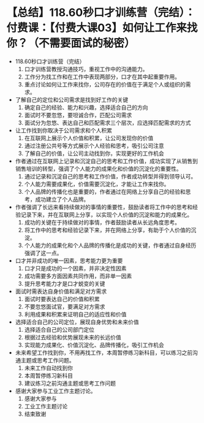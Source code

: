 # 【总结】118.60秒口才训练营（完结）：付费课：【付费大课03】如何让工作来找你？（不需要面试的秘密）

-   118.60秒口才训练营（完结）
    1.  口才训练营教授沟通技巧，重视工作中的沟通能力。
    2.  工作分为找工作和在工作中表现两部分，口才在其中起重要作用。
    3.  重点讨论如何让工作来找你，公司存在的价值在于满足个人或组织的需求。
-   了解自己的定位和公司需求是找到好工作的关键
    1.  确定自己的经验、能力和兴趣，选择适合自己的方向
    2.  面试时不要忽悠，要坦诚合作，匹配公司需求
    3.  面试分为忽悠、表达自己和匹配需求三个层次，应选择匹配需求的方式
-   让工作找到你取决于公司需求和个人积累
    1.  在互联网上展示个人价值和积累，让公司发现你的价值
    2.  通过注册公共号等方式展示个人经验和思考，吸引公司注意
    3.  了解自己的价值，让公司主动找到你，实现更好的工作机会
-   作者通过在互联网上记录和沉淀自己的思考和工作价值，成功实现了从销售到销售培训的转型，强调了个人能力的成果化和价值的沉淀化的重要性。
    1.  通过记录和沉淀自己的思考和工作价值，作者成功转型并得到领导认可。
    2.  个人能力需要成果化，价值需要沉淀化，才能让工作来找你。
    3.  个人品牌的传播化也是重要的，作者通过在网络上分享自己的经验和思考，成功建立了个人品牌。
-   作者强调了长远来看持续做对的事情的重要性，鼓励读者将工作中的思考和经验记录下来，并在互联网上分享，以实现个人价值的沉淀和能力的成果化。
    1.  成功的关键在于持续做对的事情，作者鼓励读者从长远角度思考。
    2.  将工作中的思考和经验记录下来，并在网络上分享，有助于个人价值的沉淀。
    3.  个人能力的成果化和个人品牌的传播化是成功的关键，作者通过自身经历强调了这一点。
-   口才并非成功的唯一因素，思考能力更为重要
    1.  口才只是成功的一个因素，并非决定性因素
    2.  成功需要多方面因素共同作用，而非单一因素
    3.  提升思考能力才是口才蜕变的关键
-   面试时需表达自身价值和满足对方需求
    1.  面试时要表达自己的价值和积累
    2.  不要忽悠面试官，要满足对方需求
    3.  利用成果和积累来证明自己的适应性和价值
-   选择适合自己的公司定位，展现自身优势和未来价值
    1.  选择适合自己的公司部门定位
    2.  根据过去经验和优势展现未来的长远价值
    3.  实现能力成果化、价值沉淀化、品牌传播化，吸引工作机会
-   未来希望工作找到你，不用再找工作，本周暂停练习新科目，可以练习之前沟通主题或思考工作问题。
    1.  未来工作自动找到你
    2.  本周暂停练习新科目
    3.  建议练习之前沟通主题或思考工作问题
-   感谢大家参与工业工作主题讨论。
    1.  感谢大家参与
    2.  工业工作主题讨论
    3.  结束致谢